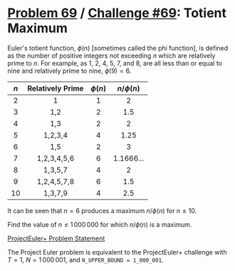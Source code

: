 [Problem 69](https://projecteuler.net/problem=69) /
[Challenge #69](https://www.hackerrank.com/contests/projecteuler/challenges/euler069/problem):
Totient Maximum
===============

Euler's totient function, $\phi(n)$ [sometimes called the phi function], is
defined as the number of positive integers not exceeding $n$ which are
relatively prime to $n$. For example, as $1$, $2$, $4$, $5$, $7$, and $8$, are
all less than or equal to nine and relatively prime to nine, $\phi(9)=6$.

<div align="center">

| **$n$** | **Relatively Prime** | **$\phi(n)$** | **$n/\phi(n)$** |
| :-----: | :------------------: | :-----------: | :-------------: |
|    2    |          1           |       1       |        2        |
|    3    |         1,2          |       2       |       1.5       |
|    4    |         1,3          |       2       |        2        |
|    5    |       1,2,3,4        |       4       |      1.25       |
|    6    |         1,5          |       2       |        3        |
|    7    |     1,2,3,4,5,6      |       6       |    1.1666...    |
|    8    |       1,3,5,7        |       4       |        2        |
|    9    |     1,2,4,5,7,8      |       6       |       1.5       |
|   10    |       1,3,7,9        |       4       |       2.5       |

</div>

It can be seen that $n = 6$ produces a maximum $n/\phi(n)$ for $n\leq 10$.

Find the value of $n\leq 1\,000\,000$ for which $n/\phi(n)$ is a maximum.

[ProjectEuler+ Problem Statement](ProjectEuler%2B%20Challenge%20%2369%20Problem%20Statement.pdf)

The Project Euler problem is equivalent to the ProjectEuler+ challenge with
$T = 1$, $`N = 1\,000\,001`$, and `N_UPPER_BOUND = 1_000_001`.
